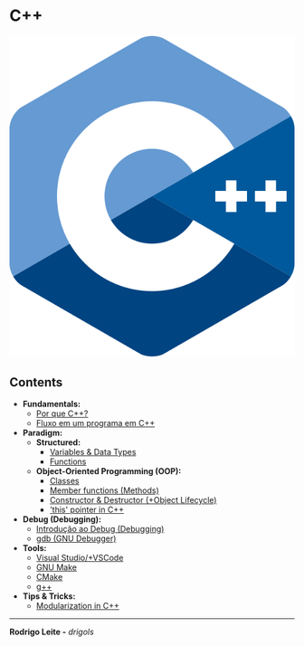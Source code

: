 # C++

![logo](res/cpp-logo.svg)

## Contents

 - **Fundamentals:**
   - [Por que C++?](modules/fundamentals/why-cc.md)
   - [Fluxo em um programa em C++](modules/fundamentals/flow-in-cc-program.md)
 - **Paradigm:**
   - **Structured:**
     - [Variables & Data Types](modules/structured/variables-and-data-types.md)
     - [Functions](modules/structured/functions.md)
   - **Object-Oriented Programming (OOP):**
     - [Classes](modules/oop/classes.md)
     - [Member functions (Methods)](modules/oop/member-functions.md)
     - [Constructor & Destructor (+Object Lifecycle)](modules/oop/constructor-and-destructor.md)
     - ['this' pointer in C++](modules/oop/this.md)
 - **Debug (Debugging):**
   - [Introdução ao Debug (Debugging)](modules/debugging/intro-to-debugging.md)
   - [gdb (GNU Debugger)](modules/debugging/gdb)
 - **Tools:**
   - [Visual Studio/+VSCode](modules/tools/visual-studio)
   - [GNU Make](modules/tools/make)
   - [CMake](modules/tools/cmake)
   - [g++](modules/tools/g-plus-plus)
 - **Tips & Tricks:**
   - [Modularization in C++](modules/tips-and-tricks/modularization.md)


---

**Rodrigo Leite -** *drigols*
